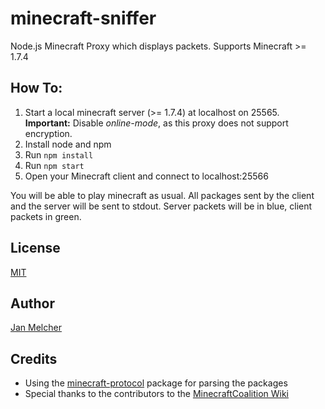 # minecraft-sniffer
Node.js Minecraft Proxy which displays packets. Supports Minecraft >= 1.7.4

## How To:
1. Start a local minecraft server (>= 1.7.4) at localhost on 25565. **Important:** Disable *online-mode*, as this proxy does not support encryption.
2. Install node and npm
3. Run `npm install`
4. Run `npm start`
5. Open your Minecraft client and connect to localhost:25566

You will be able to play minecraft as usual. All packages sent by the client and the server will be sent to stdout. Server packets will be in blue, client packets in green.

## License
[MIT](LICENSE)

## Author
[Jan Melcher](https://github.com/Yogu)

## Credits
* Using the [minecraft-protocol](https://github.com/superjoe30/node-minecraft-protocol) package for parsing the packages
* Special thanks to the contributors to the [MinecraftCoalition Wiki](http://wiki.vg/)

